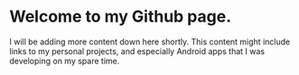 # Welcome to my Github page.


I will be adding more content down here shortly. This content might include links to my personal projects, and especially Android apps that I was developing on my spare time.
